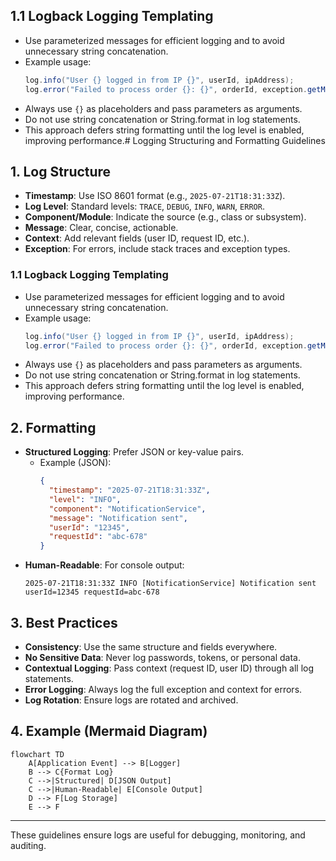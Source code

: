 ## 1.1 Logback Logging Templating

- Use parameterized messages for efficient logging and to avoid unnecessary string concatenation.
- Example usage:
  ```java
  log.info("User {} logged in from IP {}", userId, ipAddress);
  log.error("Failed to process order {}: {}", orderId, exception.getMessage());
  ```
- Always use `{}` as placeholders and pass parameters as arguments.
- Do not use string concatenation or String.format in log statements.
- This approach defers string formatting until the log level is enabled, improving performance.# Logging Structuring and Formatting Guidelines

## 1. Log Structure

- **Timestamp**: Use ISO 8601 format (e.g., `2025-07-21T18:31:33Z`).
- **Log Level**: Standard levels: `TRACE`, `DEBUG`, `INFO`, `WARN`, `ERROR`.
- **Component/Module**: Indicate the source (e.g., class or subsystem).
- **Message**: Clear, concise, actionable.
- **Context**: Add relevant fields (user ID, request ID, etc.).
- **Exception**: For errors, include stack traces and exception types.

### 1.1 Logback Logging Templating

- Use parameterized messages for efficient logging and to avoid unnecessary string concatenation.
- Example usage:
  ```java
  log.info("User {} logged in from IP {}", userId, ipAddress);
  log.error("Failed to process order {}: {}", orderId, exception.getMessage());
  ```
- Always use `{}` as placeholders and pass parameters as arguments.
- Do not use string concatenation or String.format in log statements.
- This approach defers string formatting until the log level is enabled, improving performance.

## 2. Formatting

- **Structured Logging**: Prefer JSON or key-value pairs.
  - Example (JSON):  
    ```json
    {
      "timestamp": "2025-07-21T18:31:33Z",
      "level": "INFO",
      "component": "NotificationService",
      "message": "Notification sent",
      "userId": "12345",
      "requestId": "abc-678"
    }
    ```
- **Human-Readable**: For console output:
  ```
  2025-07-21T18:31:33Z INFO [NotificationService] Notification sent userId=12345 requestId=abc-678
  ```

## 3. Best Practices

- **Consistency**: Use the same structure and fields everywhere.
- **No Sensitive Data**: Never log passwords, tokens, or personal data.
- **Contextual Logging**: Pass context (request ID, user ID) through all log statements.
- **Error Logging**: Always log the full exception and context for errors.
- **Log Rotation**: Ensure logs are rotated and archived.

## 4. Example (Mermaid Diagram)

```mermaid
flowchart TD
    A[Application Event] --> B[Logger]
    B --> C{Format Log}
    C -->|Structured| D[JSON Output]
    C -->|Human-Readable| E[Console Output]
    D --> F[Log Storage]
    E --> F
```

---

These guidelines ensure logs are useful for debugging, monitoring, and auditing.